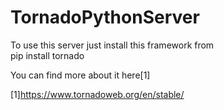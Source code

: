 # TornadoPythonServer
To use this server just install this framework from  
    pip install tornado

You can find more about it here[1]


[1]https://www.tornadoweb.org/en/stable/
